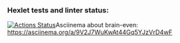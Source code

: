 ### Hexlet tests and linter status:
[![Actions Status](https://github.com/DamirLyapin/frontend-project-44/actions/workflows/hexlet-check.yml/badge.svg)](https://github.com/DamirLyapin/frontend-project-44/actions)Asciinema about brain-even:
https://asciinema.org/a/9V2J7WuKwAt44Gq5YJzVrD4wF
